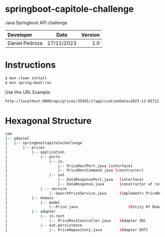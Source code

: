 # springboot-capitole-challenge
Java Springboot API challenge


| Developer      |    Date    | Version |
|:---------------|:----------:| ------: |
| Daniel Pedroza | 27/11/2023 | 1.0     |

# Instructions

```bash
$ mvn clean install
$ mvn spring-boot:run
```


Use this URL Example:
```bash
http://localhost:8080/api/prices/35455/1?applicationDate=2023-12-01T12:00:00
```

# Hexagonal Structure
```bash
com
|-- pdaniel
|   |-- springbootcapitolechallenge
|       |-- prices
|           |-- application
|               |-- ports
|                   |-- in.
|                       |-- PriceRestPort.java (interface)
|                       |-- PriceRestCommand.java (constructor)
|                   |-- out
|                       |-- DataResponsePort.java	(interface)
|                    	|-- DataResponse.java		(constructor of response element)
|               | -- service
|                   |--SearchPriceService.java		(implements PriceRestPort)
|           |-- domain
|               |-- model
|                   |--Price.java                       (Entity Of Domain)
|           |-- adapter
|               |-- in.rest
|                   |-- PriceRestController.java	(Adapter IN)
|               |-- out.persistence
|                   |-- PriceRepository.java		(Adapter OUT)
```
